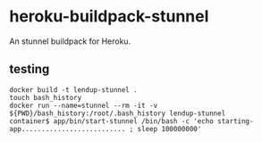 # heroku-buildpack-stunnel
An stunnel buildpack for Heroku.

## testing

```
docker build -t lendup-stunnel .
touch bash_history
docker run --name=stunnel --rm -it -v ${PWD}/bash_history:/root/.bash_history lendup-stunnel
container$ app/bin/start-stunnel /bin/bash -c 'echo starting-app.......................... ; sleep 100000000'
```
